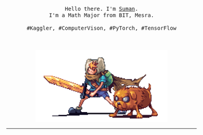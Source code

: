 <p align="center">
  <br>
  <br>
  <br>
  <samp>Hello there. I'm <a href="https://www.kaggle.com/sumansahoo16">Suman</a>.<br> I'm a Math Major from BIT, Mesra.<br><br>#Kaggler, #ComputerVison, #PyTorch, #TensorFlow</samp>
  <br>
  <br>
  <br>
  <br>
  <img src="https://github.com/sumansahoo16/sumansahoo16/blob/main/preview.gif" width="350" />
</p>

------------
